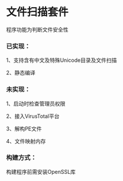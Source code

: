# 文件扫描套件

程序功能为判断文件安全性

### 已实现：

1、支持含有中文及特殊Unicode目录及文件扫描

2、静态编译

### 未实现：

1、启动时检查管理员权限

2、接入VirusTotal平台

3、解构PE文件

4、文件映射内存



### 构建方式：

构建程序前需安装OpenSSL库
